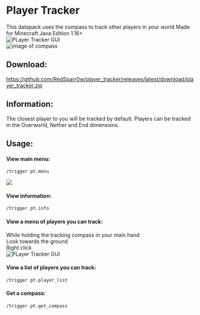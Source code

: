 # Player Tracker

This datapack uses the compass to track other players in your world
Made for Minecraft Java Edition 1.16+
<br/>![PLayer Tracker GUI](https://i.imgur.com/pEtIx9y.png)
<br/>![image of compass](https://i.imgur.com/7G26iD6.png)

## Download:
https://github.com/RedSparr0w/player_tracker/releases/latest/download/player_tracker.zip

## Information:
The closest player to you will be tracked by default.
Players can be tracked in the Overworld, Nether and End dimensions.

## Usage:

#### View main menu:
```
/trigger pt.menu
```
![](https://i.imgur.com/5euDtSH.png)

#### View information:
```
/trigger pt.info
```

#### View a menu of players you can track:
While holding the tracking compass in your main hand
<br/>Look towards the ground
<br/>Right click
<br/>![PLayer Tracker GUI](https://i.imgur.com/IBqFqpD.png)

#### View a list of players you can track:
```
/trigger pt.player_list
```

#### Get a compass:
```
/trigger pt.get_compass
```
